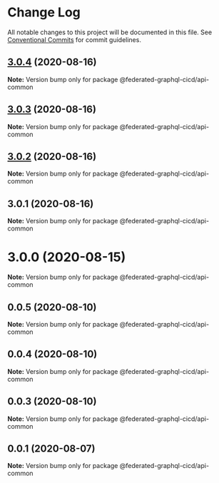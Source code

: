 # Change Log

All notable changes to this project will be documented in this file.
See [Conventional Commits](https://conventionalcommits.org) for commit guidelines.

## [3.0.4](https://github.com/rober-dev/federated-graphql-cicd/compare/v3.0.3...v3.0.4) (2020-08-16)

**Note:** Version bump only for package @federated-graphql-cicd/api-common





## [3.0.3](https://github.com/rober-dev/federated-graphql-cicd/compare/v3.0.2...v3.0.3) (2020-08-16)

**Note:** Version bump only for package @federated-graphql-cicd/api-common





## [3.0.2](https://github.com/rober-dev/federated-graphql-cicd/compare/v3.0.1...v3.0.2) (2020-08-16)

**Note:** Version bump only for package @federated-graphql-cicd/api-common





## 3.0.1 (2020-08-16)

**Note:** Version bump only for package @federated-graphql-cicd/api-common





# 3.0.0 (2020-08-15)

**Note:** Version bump only for package @federated-graphql-cicd/api-common





## 0.0.5 (2020-08-10)

**Note:** Version bump only for package @federated-graphql-cicd/api-common





## 0.0.4 (2020-08-10)

**Note:** Version bump only for package @federated-graphql-cicd/api-common





## 0.0.3 (2020-08-10)

**Note:** Version bump only for package @federated-graphql-cicd/api-common





## 0.0.1 (2020-08-07)

**Note:** Version bump only for package @federated-graphql-cicd/api-common
